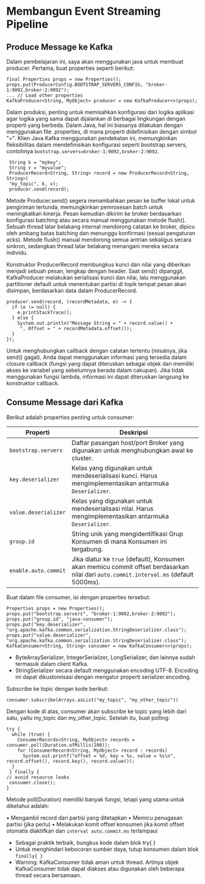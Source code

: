 # Membangun Event Streaming Pipeline

## Produce Message ke Kafka

Dalam pembelajaran ini, saya akan menggunakan java untuk membuat producer. Pertama, buat properties seperti berikut:

```
final Properties props = new Properties(); 
props.put(ProducerConfig.BOOTSTRAP_SERVERS_CONFIG, "broker-1:9092,broker-2:9092");
... // Load other properties
KafkaProducer<String, MyObject> producer = new KafkaProducer<>(props);
```

Dalam produksi, penting untuk memisahkan konfigurasi dari logika aplikasi agar logika yang sama dapat dijalankan di berbagai lingkungan dengan properti yang berbeda. Dalam Java, hal ini biasanya dilakukan dengan menggunakan file .properties, di mana properti didefinisikan dengan simbol "=". Klien Java Kafka menggunakan pendekatan ini, memungkinkan fleksibilitas dalam mendefinisikan konfigurasi seperti bootstrap.servers, contohnya `bootstrap.servers=broker-1:9092,broker-2:9092`.

```
 String k = "mykey";
 String v = "myvalue";
 ProducerRecord<String, String> record = new ProducerRecord<String, String>(
 "my_topic", k, v);
 producer.send(record);
```

Metode Producer.send() segera menambahkan pesan ke buffer lokal untuk pengiriman tertunda, memungkinkan pemrosesan batch untuk meningkatkan kinerja. Pesan kemudian dikirim ke broker berdasarkan konfigurasi batching atau secara manual menggunakan metode flush(). Sebuah thread latar belakang internal mendorong catatan ke broker, dipicu oleh ambang batas batching dan menunggu konfirmasi (sesuai pengaturan acks). Metode flush() manual mendorong semua antrian sekaligus secara sinkron, sedangkan thread latar belakang menangani mereka secara individu.

Konstruktor ProducerRecord membungkus kunci dan nilai yang diberikan menjadi sebuah pesan, lengkap dengan header. Saat send() dipanggil, KafkaProducer melakukan serialisasi kunci dan nilai, lalu menggunakan partitioner default untuk menentukan partisi di topik tempat pesan akan disimpan, berdasarkan data dalam ProducerRecord.

```
producer.send(record, (recordMetadata, e) -> {
  if (e != null) {
    e.printStackTrace();    
  } else {   
    System.out.println("Message String = " + record.value() +
     ", Offset = " + recordMetadata.offset());                     
  }
});
```

Untuk menghubungkan callback dengan catatan tertentu (misalnya, jika send() gagal), Anda dapat menggunakan informasi yang tersedia dalam closure callback (fungsi yang dapat diteruskan sebagai objek dan memiliki akses ke variabel yang sebelumnya berada dalam cakupan). Jika tidak menggunakan fungsi lambda, informasi ini dapat diteruskan langsung ke konstruktor callback.

## Consume Message dari Kafka

Berikut adalah properties penting untuk consumer:

| **Properti**              | **Deskripsi**                                                                 |
|---------------------------|-------------------------------------------------------------------------------|
| `bootstrap.servers`        | Daftar pasangan host/port Broker yang digunakan untuk menghubungkan awal ke cluster. |
| `key.deserializer`         | Kelas yang digunakan untuk mendeserialisasi kunci. Harus mengimplementasikan antarmuka `Deserializer`. |
| `value.deserializer`       | Kelas yang digunakan untuk mendeserialisasi nilai. Harus mengimplementasikan antarmuka `Deserializer`. |
| `group.id`                 | String unik yang mengidentifikasi Grup Konsumen di mana Konsumen ini tergabung. |
| `enable.auto.commit`       | Jika diatur ke `true` (default), Konsumen akan memicu commit offset berdasarkan nilai dari `auto.commit.interval.ms` (default 5000ms). |

Buat dalam file consumer, isi dengan properties tersebut:

```
Properties props = new Properties();
props.put("bootstrap.servers", "broker-1:9092,broker-2:9092");
props.put("group.id", "java-consumer");
props.put("key.deserializer", "org.apache.kafka.common.serialization.StringDeserializer.class");
props.put("value.deserializer", "org.apache.kafka.common.serialization.StringDeserializer.class"); 
KafkaConsumer<String, String> consumer = new KafkaConsumer<>(props);
```

- ByteArraySerializer, IntegerSerializer, LongSerializer, dan lainnya sudah termasuk dalam client Kafka.
- StringSerializer secara default menggunakan encoding UTF-8. Encoding ini dapat dikustomisasi dengan mengatur properti serializer.encoding.

Subscribe ke topic dengan kode berikut:

```
consumer.subscribe(Arrays.asList("my_topic", "my_other_topic"))
```

Dengan kode di atas, consumer akan subscribe ke topic yang lebih dari satu, yaitu my_topic dan my_other_topic. Setelah itu, buat polling:

```
try {
  while (true) {
    ConsumerRecords<String, MyObject> records = consumer.poll(Duration.ofMillis(100));
    for (ConsumerRecord<String, MyObject> record : records)  
      System.out.printf("offset = %d, key = %s, value = %s\n", record.offset(), record.key(), record.value());
  }
 } finally { 
// avoid resource leaks
 consumer.close();
}
```

Metode poll(Duration) memiliki banyak fungsi, tetapi yang utama untuk diketahui adalah:

• Mengambil record dari partisi yang ditetapkan
• Memicu penugasan partisi (jika perlu)
• Melakukan komit offset konsumen jika komit offset otomatis diaktifkan dan `interval auto.commit.ms` terlampaui

- Sebagai praktik terbaik, bungkus kode dalam blok try{ }
- Untuk menghindari kebocoran sumber daya, tutup konsumen dalam blok `finally{ }`
- Warning: KafkaConsumer tidak aman untuk thread. Artinya objek KafkaConsumer tidak dapat diakses atau digunakan oleh beberapa thread secara bersamaan.
